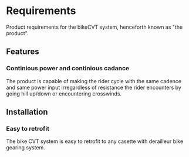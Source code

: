 # Requirements
Product requirements for the bikeCVT system, henceforth known as "the product".
## Features
### Continious power and continious cadance
The product is capable of making the rider cycle with the same cadence and same power input irregardless of resistance the rider encounters by going hill up/down or encountering crosswinds. 
## Installation
### Easy to retrofit
The bike CVT system is easy to retrofit to any casette with derailleur bike gearing system.

